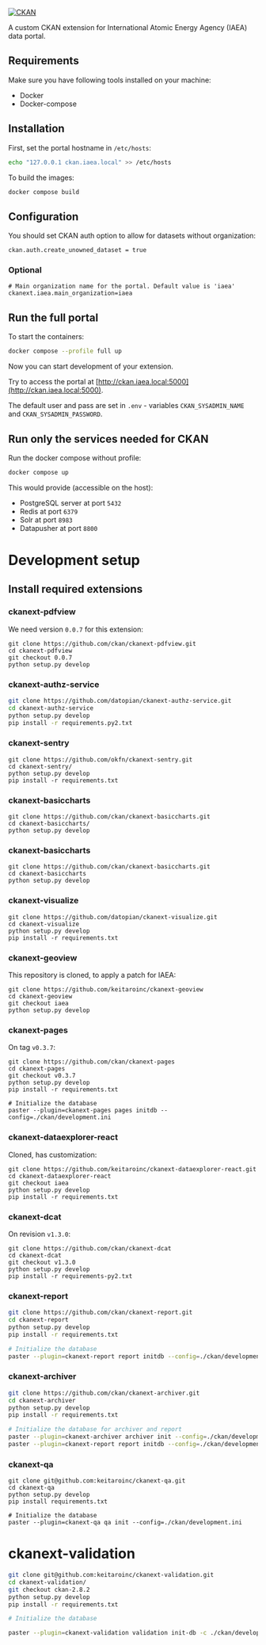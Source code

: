 [![CKAN](https://img.shields.io/badge/ckan-2.8-orange.svg?style=flat-square)](https://github.com/ckan/ckan)

A custom CKAN extension for International Atomic Energy Agency (IAEA) data portal.

## Requirements

Make sure you have following tools installed on your machine:

* Docker
* Docker-compose

## Installation

First, set the portal hostname in `/etc/hosts`:

```bash
echo "127.0.0.1 ckan.iaea.local" >> /etc/hosts
```

To build the images:

```bash
docker compose build
```


## Configuration

You should set CKAN auth option to allow for datasets without organization:
```
ckan.auth.create_unowned_dataset = true
```

### Optional

```
# Main organization name for the portal. Default value is 'iaea'
ckanext.iaea.main_organization=iaea
```

## Run the full portal
To start the containers:

```bash
docker compose --profile full up
```
Now you can start development of your extension.


Try to access the portal at [http://ckan.iaea.local:5000](http://ckan.iaea.local:5000).

The default user and pass are set in `.env` - variables `CKAN_SYSADMIN_NAME` and `CKAN_SYSADMIN_PASSWORD`.

## Run only the services needed for CKAN

Run the docker compose without profile:
```bash
docker compose up
```

This would provide (accessible on the host):
* PostgreSQL server at port `5432`
* Redis at port `6379`
* Solr at port `8983`
* Datapusher at port `8800`


# Development setup

## Install required extensions

### ckanext-pdfview
We need version `0.0.7` for this extension:

```
git clone https://github.com/ckan/ckanext-pdfview.git
cd ckanext-pdfview
git checkout 0.0.7
python setup.py develop
```

### ckanext-authz-service

```bash
git clone https://github.com/datopian/ckanext-authz-service.git
cd ckanext-authz-service
python setup.py develop
pip install -r requirements.py2.txt
```

### ckanext-sentry

```
git clone https://github.com/okfn/ckanext-sentry.git
cd ckanext-sentry/
python setup.py develop
pip install -r requirements.txt 
```

### ckanext-basiccharts
```
git clone https://github.com/ckan/ckanext-basiccharts.git
cd ckanext-basiccharts/
python setup.py develop
```

### ckanext-basiccharts
```
git clone https://github.com/ckan/ckanext-basiccharts.git
cd ckanext-basiccharts
python setup.py develop
```

### ckanext-visualize
```
git clone https://github.com/datopian/ckanext-visualize.git
cd ckanext-visualize
python setup.py develop
pip install -r requirements.txt
```
### ckanext-geoview
This repository is cloned, to apply a patch for IAEA:

```
git clone https://github.com/keitaroinc/ckanext-geoview
cd ckanext-geoview
git checkout iaea
python setup.py develop
```

### ckanext-pages
On tag `v0.3.7`:

```
git clone https://github.com/ckan/ckanext-pages
cd ckanext-pages
git checkout v0.3.7
python setup.py develop
pip install -r requirements.txt

# Initialize the database
paster --plugin=ckanext-pages pages initdb --config=./ckan/development.ini
```
### ckanext-dataexplorer-react
Cloned, has customization:

```
git clone https://github.com/keitaroinc/ckanext-dataexplorer-react.git
cd ckanext-dataexplorer-react
git checkout iaea
python setup.py develop
pip install -r requirements.txt
```

### ckanext-dcat

On revision `v1.3.0`:
```
git clone https://github.com/ckan/ckanext-dcat
cd ckanext-dcat
git checkout v1.3.0
python setup.py develop
pip install -r requirements-py2.txt
```

### ckanext-report

```bash
git clone https://github.com/ckan/ckanext-report.git
cd ckanext-report
python setup.py develop
pip install -r requirements.txt

# Initialize the database
paster --plugin=ckanext-report report initdb --config=./ckan/development.ini
```

### ckanext-archiver

```bash
git clone https://github.com/ckan/ckanext-archiver.git
cd ckanext-archiver
python setup.py develop
pip install -r requirements.txt

# Initialize the database for archiver and report
paster --plugin=ckanext-archiver archiver init --config=./ckan/development.ini
paster --plugin=ckanext-report report initdb --config=./ckan/development.ini
```

### ckanext-qa

```
git clone git@github.com:keitaroinc/ckanext-qa.git
cd ckanext-qa
python setup.py develop
pip install requirements.txt

# Initialize the database
paster --plugin=ckanext-qa qa init --config=./ckan/development.ini
```

# ckanext-validation
```bash
git clone git@github.com:keitaroinc/ckanext-validation.git
cd ckanext-validation/
git checkout ckan-2.8.2
python setup.py develop
pip install -r requirements.txt

# Initialize the database

paster --plugin=ckanext-validation validation init-db -c ./ckan/development.ini
```